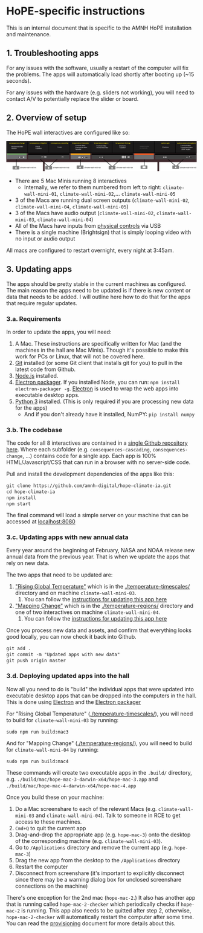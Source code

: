 # HoPE-specific instructions

This is an internal document that is specific to the AMNH HoPE installation and maintenance.

## 1. Troubleshooting apps

For any issues with the software, usually a restart of the computer will fix the problems. The apps will automatically load shortly after booting up (~15 seconds).

For any issues with the hardware (e.g. sliders not working), you will need to contact A/V to potentially replace the slider or board.

## 2. Overview of setup

The HoPE wall interactives are configured like so:

[![Climate wall controls](img/wall_diagrams_inputs.png)](img/wall_diagrams_inputs.png)

- There are 5 Mac Minis running 8 interactives
   - Internally, we refer to them numbered from left to right: `climate-wall-mini-01`, `climate-wall-mini-02`,... `climate-wall-mini-05`
- 3 of the Macs are running dual screen outputs (`climate-wall-mini-02`, `climate-wall-mini-04`, `climate-wall-mini-05`)
- 3 of the Macs have audio output (`climate-wall-mini-02`, `climate-wall-mini-03`, `climate-wall-mini-04`)
- All of the Macs have inputs from [physical controls](controls.md) via USB
- There is a single machine (Brightsign) that is simply looping video with no input or audio output

All macs are configured to restart overnight, every night at 3:45am.

## 3. Updating apps

The apps should be pretty stable in the current machines as configured. The main reason the apps need to be updated is if there is new content or data that needs to be added. I will outline here how to do that for the apps that require regular updates.

### 3.a. Requirements

In order to update the apps, you will need:

1. A Mac. These instructions are specifically written for Mac (and the machines in the hall are Mac Minis).  Though it's possible to make this work for PCs or Linux, that will not be covered here.
2. [Git](https://git-scm.com/) installed (or some Git client that installs git for you) to pull in the latest code from Github.
3. [Node.js](https://nodejs.org/en/) installed.
4. [Electron packager](https://github.com/electron/electron-packager). If you installed Node, you can run: `npm install electron-packager -g`. [Electron](https://www.electronjs.org/) is used to wrap the web apps into executable desktop apps.
5. [Python 3](https://www.python.org/) installed. (This is only required if you are processing new data for the apps)
    - And if you don't already have it installed, NumPY: `pip install numpy`

### 3.b. The codebase

The code for all 8 interactives are contained in a [single Github repository here](https://github.com/amnh-digital/hope-climate-ia). Where each subfolder (e.g. `consequences-cascading`, `consequences-change`, ...) contains code for a single app. Each app is 100% HTML/Javascript/CSS that can run in a browser with no server-side code.

Pull and install the development dependencies of the apps like this:

```
git clone https://github.com/amnh-digital/hope-climate-ia.git
cd hope-climate-ia
npm install
npm start
```

The final command will load a simple server on your machine that can be accessed at [localhost:8080](http://localhost:8080/)

### 3.c. Updating apps with new annual data

Every year around the beginning of February, NASA and NOAA release new annual data from the previous year. That is when we update the apps that rely on new data.

The two apps that need to be updated are:

1. ["Rising Global Temperature"](https://amnh-digital.github.io/hope-climate-ia/temperature-timescales/embed.html) which is in the [./temperature-timescales/](https://github.com/amnh-digital/hope-climate-ia/tree/master/temperature-timescales) directory and on machine `climate-wall-mini-03`.
    1. You can follow the [instructions for updating this app here](https://github.com/amnh-digital/hope-climate-ia/tree/master/temperature-timescales#rising-global-temperature)
2. ["Mapping Change"](https://amnh-digital.github.io/hope-climate-ia/temperature-regions/embed.html) which is in the [./temperature-regions/](https://github.com/amnh-digital/hope-climate-ia/tree/master/temperature-regions) directory and one of two interactives on machine `climate-wall-mini-04`.
    1. You can follow the [instructions for updating this app here](https://github.com/amnh-digital/hope-climate-ia/tree/master/temperature-regions#mapping-change)

Once you process new data and assets, and confirm that everything looks good locally, you can now check it back into Github.

```
git add .
git commit -m "Updated apps with new data"
git push origin master
```

### 3.d. Deploying updated apps into the hall

Now all you need to do is "build" the individual apps that were updated into executable desktop apps that can be dropped into the computers in the hall. This is done using [Electron](https://www.electronjs.org/) and the [Electron packager](https://github.com/electron/electron-packager)

For "Rising Global Temperature" ([./temperature-timescales/](https://github.com/amnh-digital/hope-climate-ia/tree/master/temperature-timescales)), you will need to build for `climate-wall-mini-03` by running:

```
sudo npm run build:mac3
```

And for "Mapping Change" ([./temperature-regions/](https://github.com/amnh-digital/hope-climate-ia/tree/master/temperature-regions)), you will need to build for `climate-wall-mini-04` by running:

```
sudo npm run build:mac4
```

These commands will create two executable apps in the `.build/` directory, e.g. `./build/mac/hope-mac-3-darwin-x64/hope-mac-3.app` and `./build/mac/hope-mac-4-darwin-x64/hope-mac-4.app`

Once you build these on your machine:

1. Do a Mac screenshare to each of the relevant Macs (e.g. `climate-wall-mini-03` and `climate-wall-mini-04`). Talk to someone in RCE to get access to these machines.
2. `Cmd+Q` to quit the current app
3. Drag-and-drop the appropriate app (e.g. `hope-mac-3`) onto the desktop of the corresponding machine (e.g. `climate-wall-mini-03`).
4. Go to `/Applications` directory and remove the current app (e.g. `hope-mac-3`)
5. Drag the new app from the desktop to the `/Applications` directory
6. Restart the computer
7. Disconnect from screenshare (it's important to explicitly disconnect since there may be a warning dialog box for unclosed screenshare connections on the machine)

There's one exception for the 2nd mac (`hope-mac-2`.) It also has another app that is running called `hope-mac-2-checker` which periodically checks if `hope-mac-2` is running. This app also needs to be quitted after step 2, otherwise, `hope-mac-2-checker` will automatically restart the computer after some time. You can read the [provisioning](provisioning.md) document for more details about this.
